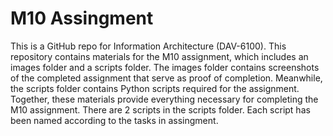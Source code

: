 # M10 Assingment 
This is a GitHub repo for Information Architecture (DAV-6100). This repository contains materials for the M10 assignment, which includes an images folder and a scripts folder. The images folder contains screenshots of the completed assignment that serve as proof of completion. Meanwhile, the scripts folder contains Python scripts required for the assignment. Together, these materials provide everything necessary for completing the M10 assignment.
There are 2 scripts in the scripts folder. Each script has been named according to the tasks in assingment.
